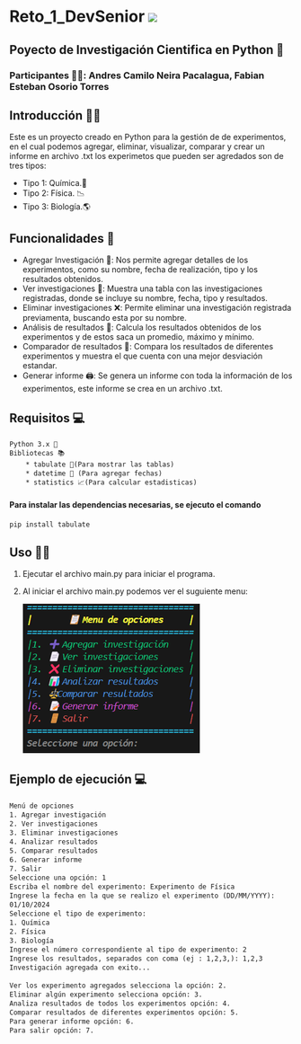 <h1>Reto_1_DevSenior <img src="https://www.academiadevsenior.com/_next/static/media/original.5eebb33a.png" width="60px"></h1>

<h2> Poyecto de Investigación Cientifica en Python 🐍</h2>
<h3>Participantes 👨‍💻: Andres Camilo Neira Pacalagua, Fabian Esteban Osorio Torres</h3>

<h2>Introducción 🙋‍♂️</h2>

Este es un proyecto creado en Python para la gestión de de experimentos, en el cual podemos agregar, eliminar, visualizar, comparar y crear un informe en archivo .txt los experimetos que pueden ser agredados son de tres tipos:

* Tipo 1: Química.🔬
* Tipo 2: Física. 📉
* Tipo 3: Biología.🌎

<h2> Funcionalidades 🔧</h2>

* Agregar Investigación 📝: Nos permite agregar detalles de los experimentos, como su nombre, fecha de realización, tipo y los resultados obtenidos.
* Ver investigaciones 📖: Muestra una tabla con las investigaciones registradas, donde se incluye su nombre, fecha, tipo y resultados.
* Eliminar investigaciones ❌: Permite eliminar una investigación registrada previamenta, buscando esta por su nombre.
* Análisis de resultados 📄: Calcula los resultados obtenidos de los experimentos y de estos saca un promedio, máximo y mínimo.
* Comparador de resultados 📑: Compara los resultados de diferentes experimentos y muestra el que cuenta con una mejor desviación estandar.
* Generar informe 🖨️: Se genera un informe con toda la información de los experimentos, este informe se crea en un archivo .txt.

<h2>Requisitos 💻</h2>

    Python 3.x 🐍
    Bibliotecas 📚
        * tabulate 📇(Para mostrar las tablas)
        * datetime 📅 (Para agregar fechas)
        * statistics 📈(Para calcular estadisticas)

<h4>Para instalar las dependencias necesarias, se ejecuto el comando</h2>

    pip install tabulate

<h2>Uso 👨‍💻</h2>

1. Ejecutar el archivo main.py para iniciar el programa.
2. Al iniciar el archivo main.py podemos ver el suguiente menu: 

    ![alt text](image.png)

<h2>Ejemplo de ejecución 💻</h2>

    Menú de opciones
    1. Agregar investigación
    2. Ver investigaciones
    3. Eliminar investigaciones
    4. Analizar resultados
    5. Comparar resultados
    6. Generar informe
    7. Salir
    Seleccione una opción: 1
    Escriba el nombre del experimento: Experimento de Física
    Ingrese la fecha en la que se realizo el experimento (DD/MM/YYYY): 01/10/2024
    Seleccione el tipo de experimento:
    1. Química
    2. Física
    3. Biología
    Ingrese el número correspondiente al tipo de experimento: 2
    Ingrese los resultados, separados con coma (ej : 1,2,3,): 1,2,3
    Investigación agregada con exito...

    Ver los experimento agregados selecciona la opción: 2. 
    Eliminar algún experimento selecciona opción: 3.
    Analiza resultados de todos los experimentos opción: 4.
    Comparar resultados de diferentes experimentos opción: 5.
    Para generar informe opción: 6. 
    Para salir opción: 7.
